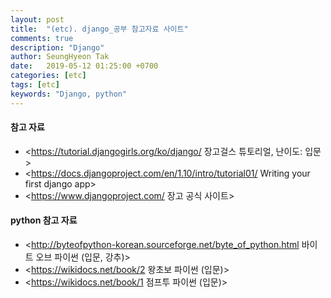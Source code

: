 ```yaml
---
layout: post
title:  "(etc). django_공부 참고자료 사이트"
comments: true
description: "Django"
author: SeungHyeon Tak
date:   2019-05-12 01:25:00 +0700
categories: [etc]
tags: [etc]
keywords: "Django, python"
---
```

#### 참고 자료

* <https://tutorial.djangogirls.org/ko/django/ 장고걸스 튜토리얼, 난이도: 입문>
* <https://docs.djangoproject.com/en/1.10/intro/tutorial01/ Writing your first django app>
* <https://www.djangoproject.com/ 장고 공식 사이트>


#### python 참고 자료

* <http://byteofpython-korean.sourceforge.net/byte_of_python.html 바이트 오브 파이썬 (입문, 강추)>
* <https://wikidocs.net/book/2 왕초보 파이썬 (입문)>
* <https://wikidocs.net/book/1 점프투 파이썬 (입문)>
